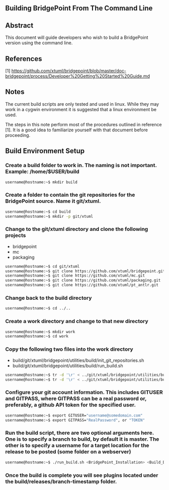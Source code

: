 Building BridgePoint From The Command Line
------------------------------------------


Abstract
------------
This document will guide developers who wish to build a BridgePoint version 
using the command line.

References
------------
[1]  https://github.com/xtuml/bridgepoint/blob/master/doc-bridgepoint/process/Developer%20Getting%20Started%20Guide.md

Notes
-----
The current build scripts are only tested and used in linux.  While they may 
work in a cygwin environment it is suggested that a linux environment be used.   

The steps in this note perform most of the procedures outlined in reference [1]. 
It is a good idea to familiarize yourself with that document before proceeding.        

Build Environment Setup
-----------------------

### Create a build folder to work in.  The naming is not important.  Example: /home/$USER/build
```bash
username@hostname:~$ mkdir build
```
### Create a folder to contain the git repositories for the BridgePoint source.  Name it git/xtuml.
```bash
username@hostname:~$ cd build
username@hostname:~$ mkdir -p git/xtuml
```
### Change to the git/xtuml directory and clone the following projects
- bridgepoint   
- mc   
- packaging   
```bash
username@hostname:~$ cd git/xtuml
username@hostname:~$ git clone https://github.com/xtuml/bridgepoint.git
username@hostname:~$ git clone https://github.com/xtuml/mc.git
username@hostname:~$ git clone https://github.com/xtuml/packaging.git
username@hostname:~$ git clone https://github.com/xtuml/pt_antlr.git
```
### Change back to the build directory
```bash
username@hostname:~$ cd ../..
```
### Create a work directory and change to that new directory
```bash
username@hostname:~$ mkdir work
username@hostname:~$ cd work
```
### Copy the following two files into the work directory
- build/git/xtuml/bridgepoint/utilities/build/init_git_repositories.sh
- build/git/xtuml/bridgepoint/utilities/build/run_build.sh
```bash
username@hostname:~$ tr -d '\r' < ../git/xtuml/bridgepoint/utilities/build/init_git_repositories.sh > init_git_repositories.sh
username@hostname:~$ tr -d '\r' < ../git/xtuml/bridgepoint/utilities/build/run_build.sh > run_build.sh
```
### Configure your git account information.  This includes GITUSER and GITPASS, where GITPASS can be a real password or, preferably, a github API token for the specified user.
```bash
username@hostname:~$ export GITUSER="username@somedomain.com"
username@hostname:~$ export GITPASS="RealPassword", or "TOKEN"
```
### Run the build script, there are two optional arguments here.  One is to specify a branch to build, by default it is master.  The other is to specify a username for a target location for the release to be posted (some folder on a webserver)
```bash
username@hostname:~$ ./run_build.sh <BridgePoint_Installation> <Build_Directory_Parent> <optional:<git_branch_name>> <optional:<release_target_user_name>>
```
### Once the build is complete you will see plugins located under the build/releases/branch-timestamp folder.